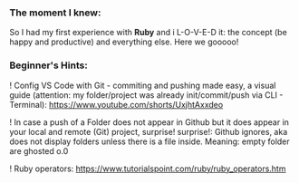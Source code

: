 ### **The moment I knew:**

So I had my first experience with **Ruby** and i L-O-V-E-D it: the concept (be happy and productive) and everything else.
Here we gooooo!

### **Beginner's Hints:**

! Config VS Code with Git - commiting and pushing made easy, a visual guide (attention: my folder/project was already init/commit/push via CLI - Terminal): https://www.youtube.com/shorts/UxjhtAxxdeo

! In case a push of a Folder does not appear in Github but it does appear in your local and remote (Git) project, surprise! surprise!: Github ignores, aka does not display folders unless there is a file inside. Meaning: empty folder are ghosted o.0

! Ruby operators: https://www.tutorialspoint.com/ruby/ruby_operators.htm
